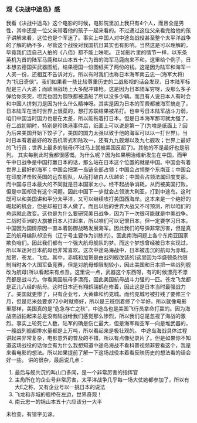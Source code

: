 <html lang="en">
<head>
    <meta charset="UTF-8">
    <title>观《决战中途岛》感</title>
</head>
<body>

### 观《决战中途岛》感

<div class="articleBody">
    <p>
        我看《决战中途岛》这个电影的时候，电影院里加上我只有4个人，而且全是男性，其中还是一位父亲带着他的孩子一起来看的。不过通过这位父亲看完给他的孩子讲解来看，这位也是个军迷了。事实上中国人对中途岛战役甚至整个太平洋战争的了解的确不多，尽管这个战役对我国抗日其实也有影响。当然这是可以理解的，毕竟我们连自己人拍的《八佰》都不能上映呢。
        正如影片里的情节一样，以东条英机为首的陆军马鹿和以山本五十六为首的海军马鹿向来不和。这里给个例子，日本想去德国买武器图纸，结果德国一份图纸买了两份的钱。这是因为陆军和海军一人买一份，还相互不告诉对方。所以有时我们也称日本海军南云忠一(海军大将)为“抗日奇侠”。我们如果看一些比较尊重历史的二战影视的话会发现，日本陆军标配是三八大盖；而欧洲战场上大多配冲锋枪。这是因为日本陆军穷呀，没那么多子弹给你突突，坦克也因为钢铁都被造船了所以没多少辆。而且有人说日本人有时会和中国人拼刺刀是因为什么什么精神呀。其实是因为日本的军费都被海军搞走了，日本陆军在当时世界上很菜的，想打苏联结果被吊打。也幸亏日本陆军战斗力弱，咱们中国当时国力也是在太差，所以能拖着打日本。但是日本海军那可就太强了，在二战初期时，特别是珍珠港事件后，纸面上可以说是第一了(为啥是纸面上？因为后来美国开始下饺子了，美国的国力太强以致于他的海军可以以一打世界)。当时日本有着最好的攻击机零式和陆攻一，还有九九舰爆以及九七舰攻；世界上最好的飞行员；世界上最多的航母(不过马上就被美国反超了)。其他的不是最好也是前列。
        其实每到此时我都很感慨。为什么呢？因为如果明治维新发生在中国，而甲午中日战争是中国打赢日本的话，那么站在日本这个位置的就是中国。中国会有着世界上最好的海军；中国会把第一岛链全部占领；中国会占领整个东南亚；中国会在印度洋击败英国的远东舰队，从而打破白人优越论；中国会占领法属印度支那。而中国与日本最大的不同就是日本国家太小，经不起战争消耗，从而被美国打败。但是中国却没有这个问题。因此中国下一步就会占领澳大利亚，打到中途岛。这时既可以和美国讲和平分太平洋，又可以继续攻打美国西海岸。这本来是一个绝好的崛起的机会，但是却被日本人做了。而且以后的世界大战又不可预测，所以咱们的命运就此改变。这也是为什么要研究美日战争，因为下一次很可能就是中美战争。二战时亚洲的大旗被日本人扛起来，所以咱们可以记恨日本，但一定要学习日本。
        中国因为国情原因一直本着防御战略发展海军。因此我们的导弹非常厉害，但是真正的航母编队却没有（辽宁号主要作为训练的）。因此南海问题上各个东南亚国家欺负咱们。因此我们都有一个强大航母舰队的梦。而这个梦想曾经被日本实现过，所以军迷对日本航母也非常喜欢。这次中途岛海战中，日本被击沉的航母为赤城，加贺，苍龙，飞龙。其中，赤城和加贺是由战列舰改装的(这里因为华盛顿条约限制当时各个大国军备竞赛，但是对航母却限制较小，因此美国和日本把一些战列舰改为航母)所以看起来有点丑。这里说一点，武器这个东西呀，有的时候漂亮不漂亮都是战斗力。你看美国航母多漂亮，因此美国航母战斗力强的一匹。苍龙飞龙都是正儿八经的航母。这时日本还有翔鹤瑞鹤在修着，因此这是日本当时最强战力了。美国就更惨了，只有企业号，大黄蜂和约克城。而约克城号被打残了要修三个月，但是尼米兹要求72小时就修好，所以是三班倒着修了个半好。所以就像电影里那样，美国真的是“危急存亡之秋”，中途岛也是美国飞行员拿命打赢的。因为海战空战拍起来总是没有陆战给我们感觉那么惨烈，所以我们总是忽视了海战的激烈。事实上轮死亡人数，陆军的确是伤亡最大，但是海军和空军一向是堆武器的，一艘战列舰都排水量都是上万吨，所以看起来是极壮观的。
        中途岛海战具体过程讲起来非常复杂，电影意外的普及的不错，所以有点像纪录片了。但是如果你不知道这场战役的话你会有为什么我想知道中途岛海战不看科普视频非要看这个，我是来看电影的想法。所以如果提前了解一下这场战役本着看反映历史的想法看的话会好一些。
        讲的很杂，最后说几点：
    </p>
    <ol>
        <li>最后与舰共沉的叫山口多闻，是一个非常厉害的指挥官</li>
        <li>主角所在的企业号非常厉害，太平洋战争几乎每一场大仗她都参加了，所以有大E之称，又有企业号以一挑日本的说法</li>
        <li>飞龙和赤城的舰桥在左边，世界奇观！</li>
        <li>南云忠一的锅山本五十六应该分一大半</li>
    </ol>
    <p>未检查，有错字见谅。</p>
</div>
</body>
</html>